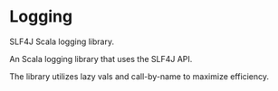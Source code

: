 Logging
=======

SLF4J Scala logging library.

An Scala logging library that uses the SLF4J API.

The library utilizes lazy vals and call-by-name to maximize efficiency.
